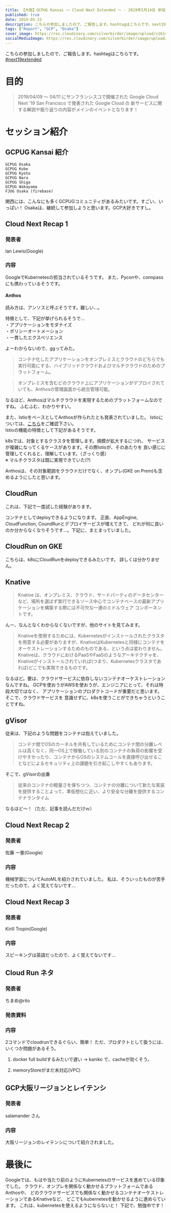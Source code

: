```yaml
---
title: 【大阪】GCPUG Kansai 〜 Cloud Next Extended ～ - 2019年5月14日 参加レポート
published: true
date: 2019-05-22
description: こちらの参加しましたので、ご報告します。hashtagはこちらです。next19extended 目的 2019/04/09 ～ 04/11 にサンフランシスコで開催された Google Cloud Next '19 San Francisco で発表された Google Cloud の 新サービスに関する解説や振り返りの内容がメインのイベントとなります！
tags: ["Report", "GCP", "Osaka"]
cover_image: https://res.cloudinary.com/silverbirder/image/upload/v1614429188/silver-birder.github.io/blog/GCPUG_Kansai_Cloud_Next_Extended_guide.jpg
socialMediaImage: https://res.cloudinary.com/silverbirder/image/upload/v1614429188/silver-birder.github.io/blog/GCPUG_Kansai_Cloud_Next_Extended_guide.jpg
---
```


<iframely-embed card="small" url="https://gcpug-osaka.connpass.com/event/128130/"></iframely-embed>

こちらの参加しましたので、ご報告します。hashtagはこちらです。[#next19extended](https://twitter.com/hashtag/next19extended)

<!--  TODO: TOC -->

# 目的
> 2019/04/09 ～ 04/11 にサンフランシスコで開催された
Google Cloud Next '19 San Francisco で発表された
Google Cloud の 新サービスに関する解説や振り返りの内容がメインのイベントとなります！

# セッション紹介
## GCPUG Kansai 紹介

```
GCPUG Osaka
GCPUG Kobe
GCPUG Kyoto
GCPUG Nara
GCPUG Shiga
GCPUG Wakayama
FJUG Osaka (firebase)
```

関西には、こんなにも多くGCPUGコミュニティがあるみたいです。すごい、いっぱい！
Osakaは、継続して参加しようと思います。GCP大好きですし。

## Cloud Next Recap 1
### 発表者
Ian Lewis(Google)

### 内容
GoogleでKubernetesの担当されているそうです。
また、Pyconや、connpassにも携わっているそうです。

#### Anthos
読み方は、アンソスと呼ぶそうです。難しい...。

特徴として、下記が挙げられるそうで...  
・アプリケーションをモダナイズ  
・ポリシーオートメーション  
・一貫したエクスペリエンス  

よーわからないので、ggってみた。

<iframely-embed card="small" url="https://www.publickey1.jp/blog/19/googleanthoskubernetesgoogle_cloud_next_19.html"></iframely-embed>

> コンテナ化したアプリケーションをオンプレミスとクラウドのどちらでも実行可能にする、ハイブリッドクラウドおよびマルチクラウドのためのプラットフォーム。

> オンプレミスを含むどのクラウド上にアプリケーションがデプロイされていても、Anthosの管理画面から統合管理可能。

なるほど、Anthosはマルチクラウドを実現するためのプラットフォームなのですね。
ふむふむ、わかりやすい。

また、IstioをベースとしてAnthosが作られたとも発表されていました。
Istioについては、[こちら](https://cloud.google.com/istio/?hl=ja)をご確認下さい。   
Istioの機能の特徴として下記があるそうです。

<o-embed src="https://twitter.com/nankouyuukichi/status/1128245474215858176?s=20" height="400px"></o-embed>

k8sでは、対象とするクラスタを管理します。規模が拡大するにつれ、
サービスが複雑になってくるケースがあります。その際Istioが、そのあたりを
良い感じに管理してくれると、理解しています。（ざっくり感）  
※ マルチクラスタは既に実現できていた(?)  

Anthosは、その対象範囲をクラウドだけでなく、オンプレ(GKE on Prem)も含めるようにしたと思います。

## CloudRun
これは、下記で一度試した経験があります。

<iframely-embed card="small" url="https://silver-birder.github.io/blog/contents/cloud_run_3_step_glang"></iframely-embed>

コンテナとしてdeployできるようになります。
正直、AppEngine, CloudFunction, CoundRunとデプロイサービスが増えてきて、
どれが何に良いのか分からなくなりそうです...。下記に、まとまっていました。

<iframely-embed card="small" url="https://docs.google.com/presentation/d/1DCJlrXQKWN63pAz9vtdVNFhMPHceyiKHK0IrFjcwOcU/edit#slide=id.g5693476139_0_155"></iframely-embed>

## CloudRun on GKE
こちらは、k8sにCloudRunをdeployできるみたいです。
詳しくは分かりません。

## Knative

<iframely-embed card="small" url="https://cloud.google.com/knative/?hl=ja"></iframely-embed>

> Knative は、オンプレミス、クラウド、サードパーティのデータセンターなど、場所を選ばず実行できるソース中心でコンテナベースの最新アプリケーションを構築する際には不可欠な一連のミドルウェア コンポーネントです。

んー、なんとなくわからなくないですが、他のサイトを見てみます。

<iframely-embed card="small" url="https://www.apps-gcp.com/knative-overview/"></iframely-embed>

> Knativeを使用するためには、Kubernetesがインストールされたクラスタを用意する必要がありますが、KnativeはKubernetesと同様にコンテナをオーケストレーションするためのものである、という点は変わりません。
> Knativeは、クラウドにおけるPaaSやFaaSのようなアーキテクチャを、Knativeがインストールされていれば(つまり、Kubernetesクラスタであれば)どこでも実現できるものです。

なるほど。要は、クラウドサービスに依存しないコンテナオーケストレーションなんですね。
GCPを使おうがAWSを使おうが、エンジニアにとって、それは特段大切ではなく、
アプリケーションのプロダクトコードが重要だと思います。そこで、クラウドサービスを
意識せずに、k8sを使うことができちゃうということですね。

## gVisor
<iframely-embed card="small" url="https://www.publickey1.jp/blog/18/gvisorgoogle.html"></iframely-embed>
従来は、下記のような問題をコンテナは抱えていました。

> コンテナ間でOSのカーネルを共有しているためにコンテナ間の分離レベルは高くなく、同一OS上で稼働している別のコンテナの負荷の影響を受けやすかったり、コンテナからOSのシステムコールを直接呼び出せることなどによるセキュリティ上の課題を引き起こしやすくもあります。

そこで、gVisorの出番

> 従来のコンテナの軽量さを保ちつつ、コンテナの分離について新たな実装を提供することよって、準仮想化に近い、より安全な分離を提供するコンテナランタイム

なるほど〜！（ただ、記事を読んだだけｗ）

## Cloud Next Recap 2
### 発表者
佐藤 一憲(Google)

### 内容
機械学習についてAutoMLを紹介されていました。
私は、そういったものが苦手だったので、よく覚えてないです...

## Cloud Next Recap 3
### 発表者
Kirill Tropin(Google)

### 内容
スピーキングは英語だったので、よく覚えてないです...

## Cloud Run ネタ
### 発表者
ちまめ@rito

### 発表資料
<o-embed src="https://speakerdeck.com/chimame/cloud-run-one-step-ahead"></o-embed>

### 内容
2コマンドでcloudrunできるぐらい、簡単！
ただ、プロダクトとして扱うには、いくつか問題があるそう。

1. docker full buildするみたいで遅い
→ kaniko で、cacheが効くそう。    
<iframely-embed card="small" url="https://github.com/GoogleContainerTools/kaniko"></iframely-embed>  

2. memoryStoreがまだ未対応(VPC)  

## GCP大阪リージョンとレイテンシ
### 発表者
salamander さん

### 内容
大阪リージョンのレイテンシについて紹介されました。
<iframely-embed card="small" url="https://docs.google.com/presentation/d/1dbGgjr3Z9o-bOxmT5SQ5bRHMEI0Jzh0BQUQkXlEGyYE/edit?usp=sharing"></iframely-embed>

# 最後に
Googleでは、もはや当たり前のようにKubernetesのサービスを進めている印象でした。
クラウド、オンプレを関係なく動かせるプラットフォームであるAnthosや、
どのクラウドサービスでも関係なく動かせるコンテナオーケストレーションであるKnativeなど、
どこでもkubernetesを動かせるように進めらています。
これは、kubernetesを使えるようにならないと！
下記で、勉強中です！

<iframely-embed card="small" url="https://silver-birder.github.io/blog/contents/start_the_learning_kubernetes_03"></iframely-embed>
